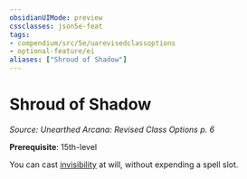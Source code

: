 ```yaml
---
obsidianUIMode: preview
cssclasses: json5e-feat
tags:
- compendium/src/5e/uarevisedclassoptions
- optional-feature/ei
aliases: ["Shroud of Shadow"]
---
```

# Shroud of Shadow
*Source: Unearthed Arcana: Revised Class Options p. 6*  

**Prerequisite**: 15th-level

You can cast [invisibility](/Systems/5e/spells/invisibility.md) at will, without expending a spell slot.
